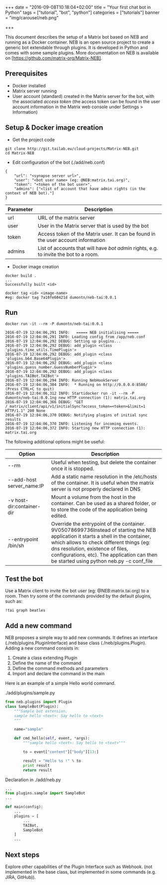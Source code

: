 +++
date = "2016-09-08T10:18:04+02:00"
title = "Your first chat bot in Python"
tags = ["tutorial", "bot", "python"]
categories = ["tutorials"]
banner = "img/carousel/neb.png"

+++

This document describes the setup of a Matrix bot based on NEB and running as a Docker container. NEB is an open source project to create a generic bot extendable through plugins. It is developed in Python and comes with some sample plugins. More documentation on NEB is available on [https://github.com/matrix-org/Matrix-NEB].

<!--more-->

## Prerequisites

* Docker installed
* Matrix server running
* User account (standard) created in the Matrix server for the bot, with the associated *access token* (the access token can be found in the user account information in the Matrix web console under Settings > Information)

## Setup & Docker image creation

* Get the project code

```
git clone http://git.tailab.eu/cloud-projects/Matrix-NEB.git
cd Matrix-NEB
```
* Edit configuration of the bot (./add/neb.conf)

```
{
    "url": "<synapse server url>",
    "user": "<bot user name> (eg: @NEB:matrix.tai.org)",
    "token": "<token of the bot user>",
    "admins": ["<list of account that have admin rights (in the context of NEB bot)."]    
}
```

| Parameter   | Description |
| ----------- | ----------- |
| url         | URL of the matrix server |
| user        | User in the Matrix server that is used by the bot |
| token       | Access token of the Matrix user. It can be found in the user account information |
| admins      | List of accounts that will have *bot admin* rights, e.g. to invite the bot to a room.

* Docker image creation

```
docker build .
...
Successfully built <id>

docker tag <id> <image-name>
#eg: docker tag 7a10fe60421d dumontn/neb-tai:0.0.1
```

## Run

```
docker run -it --rm -P dumontn/neb-tai:0.0.1

2016-07-19 12:04:06,291 INFO:   ===== NEB initialising =====
2016-07-19 12:04:06,291 INFO: Loading config from /app/neb.conf
2016-07-19 12:04:06,292 DEBUG: Setting up plugins...
2016-07-19 12:04:06,292 DEBUG: add_plugin <class 'plugins.time_utils.TimePlugin'>
2016-07-19 12:04:06,292 DEBUG: add_plugin <class 'plugins.b64.Base64Plugin'>
2016-07-19 12:04:06,292 DEBUG: add_plugin <class 'plugins.guess_number.GuessNumberPlugin'>
2016-07-19 12:04:06,292 DEBUG: add_plugin <class 'plugins.TAIBot.TAIBot'>
2016-07-19 12:04:06,294 INFO: Running NebHookServer
2016-07-19 12:04:06,304 INFO:  * Running on http://0.0.0.0:8500/ (Press CTRL+C to quit)
2016-07-19 12:04:06,312 INFO: Startidocker run -it --rm -P dumontn/neb-tai:0.0.1ng new HTTP connection (1): matrix.tai.org
2016-07-19 12:04:06,366 DEBUG: "GET /_matrix/client/api/v1/initialSync?access_token=<token>&limit=1 HTTP/1.1" 200 None
2016-07-19 12:04:06,370 DEBUG: Notifying plugins of initial sync results
2016-07-19 12:04:06,370 INFO: Listening for incoming events.
2016-07-19 12:04:06,372 INFO: Starting new HTTP connection (1): matrix.tai.org
```

The following additional options might be useful:

| Option | Description |
| ------ | ----------- |
| --rm  | Useful when testing, but delete the container once it is stopped. |
| --add-host server_name:IP | Add a static name resolution in the /etc/hosts of the container. It is useful when the matrix server is not properly declared in DNS |
| -v host-dir:container-dir | Mount a volume from the host in the container. Can be used as a shared folder, or to store the code of the application being edited. |
| --entrypoint /bin/sh | Override the entrypoint of the container. 9V05078699736Instead of starting the NEB application it starts a shell in the container, which allows to check different things (eg: dns resolution, existence of files, configurations, etc). The application can then be started using python neb.py -c conf_file

## Test the bot

Use a Matrix client to invite the bot user (eg: @NEB:matrix.tai.org) to a room. Then try some of the commands provided by the default plugins, such as:

```
!tai graph beatles
```

## Add a new command

NEB proposes a simple way to add new commands. It defines an interface (./neb/plugins.PluginInterface) and base class (./neb/plugins.Plugin).
Adding a new command consists in:
1. Create a class extending Plugin
2. Define the name of the command
3. Define the command methods and parameters
4. Import and declare the command in the main

Here is an example of a simple Hello world command.

./add/plugins/sample.py
```python
from neb.plugins import Plugin
class SampleBot(Plugin):
    """Sample bot extension.
    sample hello <text>: Say hello to <text>
    """

    name="sample"

    def cmd_hello(self, event, *args):
        """sample hello <text>: Say hello to <text>"""

        to = event["content"]["body"][13:]

        result = "Hello %s !" % to
        print result
        return result
```

Declaration in ./add/neb.py
```python
...
from plugins.sample import SampleBot
...

def main(config):
    ...
    plugins = [
        ...
        TAIBot,
        SampleBot
    ]
    ...
```

## Next steps

Explore other capabilities of the Plugin Interface such as Webhook. (not implemented in the base class, but implemented in some commands (e.g. JIRA, GitHub)).
